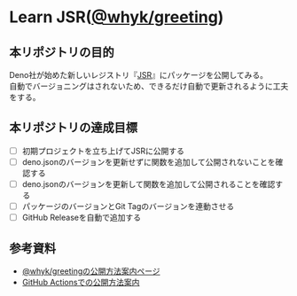 # Learn JSR([@whyk/greeting](https://jsr.io/@whyk/greeting))

## 本リポジトリの目的
Deno社が始めた新しいレジストリ『[JSR](https://jsr.io)』にパッケージを公開してみる。  
自動でバージョニングはされないため、できるだけ自動で更新されるように工夫をする。

## 本リポジトリの達成目標
- [ ] 初期プロジェクトを立ち上げてJSRに公開する
- [ ] deno.jsonのバージョンを更新せずに関数を追加して公開されないことを確認する
- [ ] deno.jsonのバージョンを更新して関数を追加して公開されることを確認する
- [ ] パッケージのバージョンとGit Tagのバージョンを連動させる
- [ ] GitHub Releaseを自動で追加する

## 参考資料
- [@whyk/greetingの公開方法案内ページ](https://jsr.io/@whyk/greeting/publish)
- [GitHub Actionsでの公開方法案内](https://jsr.io/docs/publishing-packages#publishing-from-github-actions)